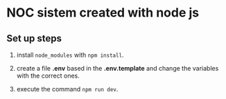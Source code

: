 # NOC sistem created with node js

## Set up steps

1. install `node_modules` with `npm install`.

2. create a file __.env__ based in the __.env.template__ and change the variables with the correct ones.

3. execute the command `npm run dev`.